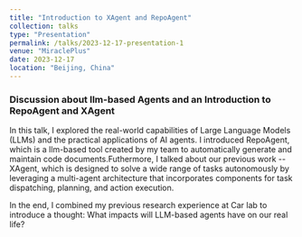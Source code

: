 ```yaml
---
title: "Introduction to XAgent and RepoAgent"
collection: talks
type: "Presentation"
permalink: /talks/2023-12-17-presentation-1
venue: "MiraclePlus"
date: 2023-12-17
location: "Beijing, China"
---
```

### Discussion about llm-based Agents and an Introduction to RepoAgent and XAgent

In this talk, I explored the real-world capabilities of Large Language Models (LLMs) and the practical applications of AI agents. I introduced RepoAgent, which is a llm-based tool created by my team to automatically generate and maintain code documents.Futhermore, I talked about our previous work -- XAgent, which is designed to solve a wide range of tasks autonomously by leveraging a multi-agent architecture that incorporates components for task dispatching, planning, and action execution. 

In the end, I combined my previous research experience at Car lab to introduce a thought: What impacts will LLM-based agents have on our real life?